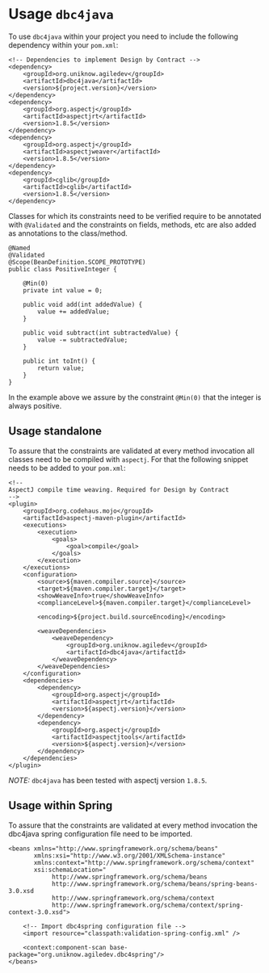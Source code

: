 # Usage `dbc4java`

To use `dbc4java` within your project you need to include the following dependency within your `pom.xml`:

    <!-- Dependencies to implement Design by Contract -->
    <dependency>
        <groupId>org.uniknow.agiledev</groupId>
        <artifactId>dbc4java</artifactId>
        <version>${project.version}</version>
    </dependency>
    <dependency>
        <groupId>org.aspectj</groupId>
        <artifactId>aspectjrt</artifactId>
        <version>1.8.5</version>
    </dependency>
    <dependency>
        <groupId>org.aspectj</groupId>
        <artifactId>aspectjweaver</artifactId>
        <version>1.8.5</version>
    </dependency>
    <dependency>
        <groupId>cglib</groupId>
        <artifactId>cglib</artifactId>
        <version>1.8.5</version>
    </dependency>

Classes for which its constraints need to be verified require to be annotated with `@Validated` and the constraints on fields, methods, etc are also added as annotations to the class/method.

    @Named
    @Validated
    @Scope(BeanDefinition.SCOPE_PROTOTYPE)
    public class PositiveInteger {

        @Min(0)
        private int value = 0;

        public void add(int addedValue) {
            value += addedValue;
        }

        public void subtract(int subtractedValue) {
            value -= subtractedValue;
        }

        public int toInt() {
            return value;
        }
    }

In the example above we assure by the constraint `@Min(0)` that the integer is always positive.

## Usage standalone
To assure that the constraints are validated at every method invocation all classes need to be compiled with `aspectj`. For that the following snippet needs to be added to your `pom.xml`:

    <!--
    AspectJ compile time weaving. Required for Design by Contract
    -->
    <plugin>
        <groupId>org.codehaus.mojo</groupId>
        <artifactId>aspectj-maven-plugin</artifactId>
        <executions>
            <execution>
                <goals>
                    <goal>compile</goal>
                </goals>
            </execution>
        </executions>
        <configuration>
            <source>${maven.compiler.source}</source>
            <target>${maven.compiler.target}</target>
            <showWeaveInfo>true</showWeaveInfo>
            <complianceLevel>${maven.compiler.target}</complianceLevel>

            <encoding>${project.build.sourceEncoding}</encoding>

            <weaveDependencies>
                <weaveDependency>
                    <groupId>org.uniknow.agiledev</groupId>
                    <artifactId>dbc4java</artifactId>
                </weaveDependency>
            </weaveDependencies>
        </configuration>
        <dependencies>
            <dependency>
                <groupId>org.aspectj</groupId>
                <artifactId>aspectjrt</artifactId>
                <version>${aspectj.version}</version>
            </dependency>
            <dependency>
                <groupId>org.aspectj</groupId>
                <artifactId>aspectjtools</artifactId>
                <version>${aspectj.version}</version>
            </dependency>
        </dependencies>
    </plugin>

*NOTE:* `dbc4java` has been tested with aspectj version `1.8.5`.

## Usage within Spring
To assure that the constraints are validated at every method invocation the dbc4java spring configuration file need to be imported.

    <beans xmlns="http://www.springframework.org/schema/beans"
           xmlns:xsi="http://www.w3.org/2001/XMLSchema-instance"
           xmlns:context="http://www.springframework.org/schema/context"
           xsi:schemaLocation="
                http://www.springframework.org/schema/beans
                http://www.springframework.org/schema/beans/spring-beans-3.0.xsd
                http://www.springframework.org/schema/context
                http://www.springframework.org/schema/context/spring-context-3.0.xsd">

        <!-- Import dbc4spring configuration file -->
        <import resource="classpath:validation-spring-config.xml" />

        <context:component-scan base-package="org.uniknow.agiledev.dbc4spring"/>
    </beans>

